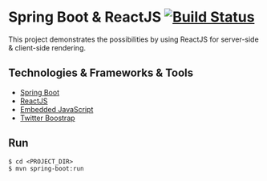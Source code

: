 # Spring Boot & ReactJS [![Build Status](https://travis-ci.org/chrgue/give-a-gif.svg?branch=master)](https://travis-ci.org/chrgue/give-a-gif)

This project demonstrates the possibilities by using ReactJS for server-side & client-side rendering.

## Technologies & Frameworks & Tools
* [Spring Boot](https://projects.spring.io/spring-boot/)
* [ReactJS](https://facebook.github.io/react/)
* [Embedded JavaScript](http://www.embeddedjs.com/)
* [Twitter Boostrap](http://getbootstrap.com/)

## Run

    $ cd <PROJECT_DIR>
    $ mvn spring-boot:run

